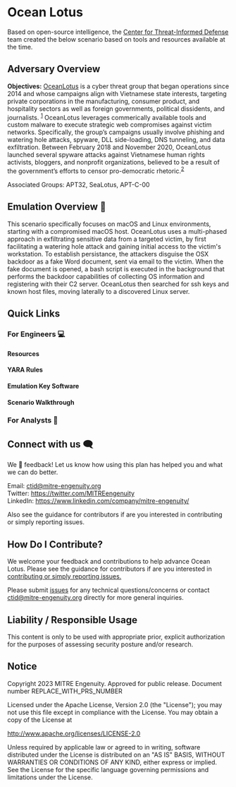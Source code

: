 # Ocean Lotus

Based on open-source intelligence, the [Center for Threat-Informed Defense](https://mitre-engenuity.org/cybersecurity/center-for-threat-informed-defense/) team created the below scenario based on tools and resources available at the time.

## Adversary Overview 
**Objectives:** [OceanLotus](https://attack.mitre.org/groups/G0050/) is a cyber threat group that began operations since 2014 and whose campaigns align with Vietnamese state interests, targeting private corporations in the manufacturing, consumer product, and hospitality sectors as well as foreign governments, political dissidents, and journalists. <sup>[1](https://www.mandiant.com/resources/blog/cyber-espionage-apt32)</sup> OceanLotus leverages commerically available tools and custom malware to execute strategic web compromises against victim networks. Specifically, the group’s campaigns usually involve phishing and watering hole attacks, spyware, DLL side-loading, DNS tunneling, and data exfiltration. Between February 2018 and November 2020, OceanLotus launched several spyware attacks against Vietnamese human rights activists, bloggers, and nonprofit organizations, believed to be a result of the government’s efforts to censor pro-democratic rhetoric.<sup>[2](https://www.amnestyusa.org/wp-content/uploads/2021/02/Click-and-Bait_Vietnamese-Human-Rights-Defenders-Targeted-with-Spyware-Attacks.pdf)</sup>

Associated Groups: APT32, SeaLotus, APT-C-00


## Emulation Overview 📖
This scenario specifically focuses on macOS and Linux environments, starting with a compromised macOS host. OceanLotus uses a multi-phased approach in exfiltrating sensitive data from a targeted victim, by first facilitating a watering hole attack and gaining initial access to the victim's workstation. To establish persistance, the attackers disguise the OSX backdoor as a fake Word document, sent via email to the victim. When the fake document is opened, a bash script is executed in the background that performs the backdoor capabilities of collecting OS information and registering with their C2 server. OceanLotus then searched for ssh keys and known host files, moving laterally to a discovered Linux server.<br>

<!-- TODO Add the folder structure (Resource, Binaries, Key Software, etc.) to main repo -->

## Quick Links
### For Engineers 💻
#### Resources


#### YARA Rules


#### Emulation Key Software


#### Scenario Walkthrough


### For Analysts 🔎


## Connect with us 🗨️

We 💖 feedback! Let us know how using this plan has helped you and what we can do better.

Email: ctid@mitre-engenuity.org <br>
Twitter: https://twitter.com/MITREengenuity <br>
LinkedIn: https://www.linkedin.com/company/mitre-engenuity/

Also see the guidance for contributors if are you interested in contributing or simply
reporting issues.

## How Do I Contribute?

We welcome your feedback and contributions to help advance
Ocean Lotus. Please see the guidance for contributors if are you
interested in [contributing or simply reporting issues.](/CONTRIBUTING.md)

Please submit
[issues](https://github.com/center-for-threat-informed-defense/ocean-lotus/issues) for
any technical questions/concerns or contact
[ctid@mitre-engenuity.org](mailto:ctid@mitre-engenuity.org?subject=subject=Question%20about%20ocean-lotus)
directly for more general inquiries.

## Liability / Responsible Usage

This content is only to be used with appropriate prior, explicit authorization for the purposes of assessing security posture and/or research.

## Notice

<!-- TODO Add PRS prior to publication. -->

Copyright 2023 MITRE Engenuity. Approved for public release. Document number REPLACE_WITH_PRS_NUMBER

Licensed under the Apache License, Version 2.0 (the "License"); you may not use this
file except in compliance with the License. You may obtain a copy of the License at

http://www.apache.org/licenses/LICENSE-2.0

Unless required by applicable law or agreed to in writing, software distributed under
the License is distributed on an "AS IS" BASIS, WITHOUT WARRANTIES OR CONDITIONS OF ANY
KIND, either express or implied. See the License for the specific language governing
permissions and limitations under the License.
